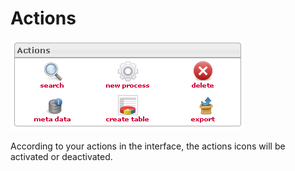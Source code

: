 <!--
parent:
    title: Manage_Processes
author:
    - 'Jérôme Bogaerts'
created_at: '2012-04-17 14:11:09'
updated_at: '2013-03-13 14:27:45'
tags:
    - 'Manage Processes'
-->

Actions
=======

![](../resources/processes-actions.png)

According to your actions in the interface, the actions icons will be activated or deactivated.

